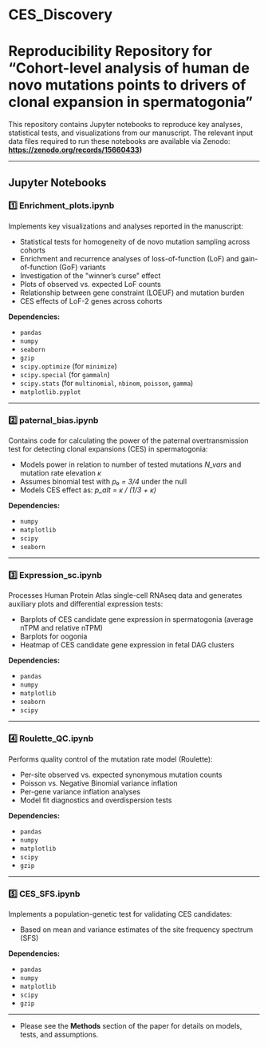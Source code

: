 # CES_Discovery
# Reproducibility Repository for “Cohort-level analysis of human de novo mutations points to drivers of clonal expansion in spermatogonia”

This repository contains Jupyter notebooks to reproduce key analyses, statistical tests, and visualizations from our manuscript. The relevant input data files required to run these notebooks are available via Zenodo:  
**https://zenodo.org/records/15660433)**

---

## Jupyter Notebooks

### 1️⃣ **Enrichment_plots.ipynb**  
Implements key visualizations and analyses reported in the manuscript:
- Statistical tests for homogeneity of de novo mutation sampling across cohorts  
- Enrichment and recurrence analyses of loss-of-function (LoF) and gain-of-function (GoF) variants  
- Investigation of the "winner’s curse" effect  
- Plots of observed vs. expected LoF counts  
- Relationship between gene constraint (LOEUF) and mutation burden  
- CES effects of LoF-2 genes across cohorts  

**Dependencies:**  
- `pandas`  
- `numpy`  
- `seaborn`  
- `gzip`  
- `scipy.optimize` (for `minimize`)  
- `scipy.special` (for `gammaln`)  
- `scipy.stats` (for `multinomial`, `nbinom`, `poisson`, `gamma`)  
- `matplotlib.pyplot`  

---

### 2️⃣ **paternal_bias.ipynb**  
Contains code for calculating the power of the paternal overtransmission test for detecting clonal expansions (CES) in spermatogonia:
- Models power in relation to number of tested mutations *N_vars* and mutation rate elevation *κ*  
- Assumes binomial test with *p₀ = 3/4* under the null  
- Models CES effect as: *p_alt = κ / (1/3 + κ)*  

**Dependencies:**  
- `numpy`  
- `matplotlib`  
- `scipy`  
- `seaborn`  

---

### 3️⃣ **Expression_sc.ipynb**  
Processes Human Protein Atlas single-cell RNAseq data and generates auxiliary plots and differential expression tests:
- Barplots of CES candidate gene expression in spermatogonia (average nTPM and relative nTPM)  
- Barplots for oogonia  
- Heatmap of CES candidate gene expression in fetal DAG clusters  

**Dependencies:**  
- `pandas`  
- `numpy`  
- `matplotlib`  
- `seaborn`  
- `scipy`  

---

### 4️⃣ **Roulette_QC.ipynb**  
Performs quality control of the mutation rate model (Roulette):
- Per-site observed vs. expected synonymous mutation counts  
- Poisson vs. Negative Binomial variance inflation  
- Per-gene variance inflation analyses  
- Model fit diagnostics and overdispersion tests  

**Dependencies:**  
- `pandas`  
- `numpy`  
- `matplotlib`  
- `scipy`  
- `gzip`  

---

### 5️⃣ **CES_SFS.ipynb**  
Implements a population-genetic test for validating CES candidates:
- Based on mean and variance estimates of the site frequency spectrum (SFS)

**Dependencies:**  
- `pandas`  
- `numpy`  
- `matplotlib`  
- `scipy`  
- `gzip`  

---


- Please see the **Methods** section of the paper for details on models, tests, and assumptions.  


